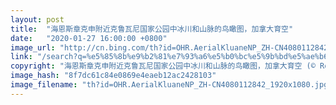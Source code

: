 ```yaml
---
layout: post
title:  "海恩斯章克申附近克鲁瓦尼国家公园中冰川和山脉的鸟瞰图，加拿大育空"
date:   "2020-01-27 16:00:00 +0800"
image_url: "http://cn.bing.com/th?id=OHR.AerialKluaneNP_ZH-CN4080112842_1920x1080.jpg&rf=LaDigue_1920x1080.jpg&pid=hp"
link: "/search?q=%e5%85%8b%e9%b2%81%e7%93%a6%e5%b0%bc%e5%9b%bd%e5%ae%b6%e5%85%ac%e5%9b%ad&form=HPCAPT&mkt=zh-cn"
copyright: "海恩斯章克申附近克鲁瓦尼国家公园中冰川和山脉的鸟瞰图，加拿大育空 (© Robert Postma/plainpicture)"
image_hash: "8f7dc61c84e0869e4eaeb12ac2428103"
image_filename: "th?id=OHR.AerialKluaneNP_ZH-CN4080112842_1920x1080.jpg&rf=LaDigue_1920x1080.jpg&pid=hp"
---
```

